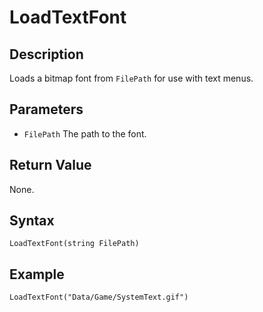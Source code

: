 # LoadTextFont

## Description
Loads a bitmap font from `FilePath` for use with text menus.

## Parameters
- `FilePath`
The path to the font.

## Return Value
None.

## Syntax
```
LoadTextFont(string FilePath)
```

## Example
```
LoadTextFont("Data/Game/SystemText.gif")
```